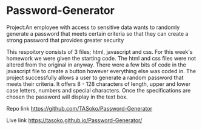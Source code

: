 # Password-Generator

Project:An employee with access to sensitive data wants to randomly generate a password that meets certain criteria so that they can create a strong password that provides greater security

This respoitory consists of 3 files; html, javascript and css. For this week's homework we were given the starting code. The html and css files were not altered from the original in anyway. There were a few bits of code in the javascript file to create a button however everything else was coded in. The project successfully allows a user to generate a random password that meets their criteria. It offers 8 - 128 characters of length, upper and lower case letters, numbers and special characters. Once the specifications are chosen the password will display in the text box.

Repo link
https://github.com/TASoko/Password-Generator

Live link 
https://tasoko.github.io/Password-Generator/
